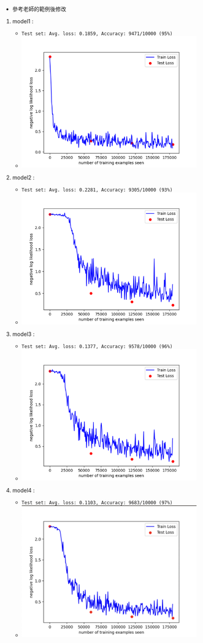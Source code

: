 - 參考老師的範例後修改

1. model1 :
    - `Test set: Avg. loss: 0.1859, Accuracy: 9471/10000 (95%)`
    - ![model1](img/model1.png)
2. model2 : 
    - `Test set: Avg. loss: 0.2281, Accuracy: 9305/10000 (93%)`
    - ![model2](img/model2.png)
3. model3 : 
    - `Test set: Avg. loss: 0.1377, Accuracy: 9578/10000 (96%)`
    - ![model3](img/model3.png)

4. model4 :
    - `Test set: Avg. loss: 0.1103, Accuracy: 9683/10000 (97%)`
    - ![model4](img/model4.png)